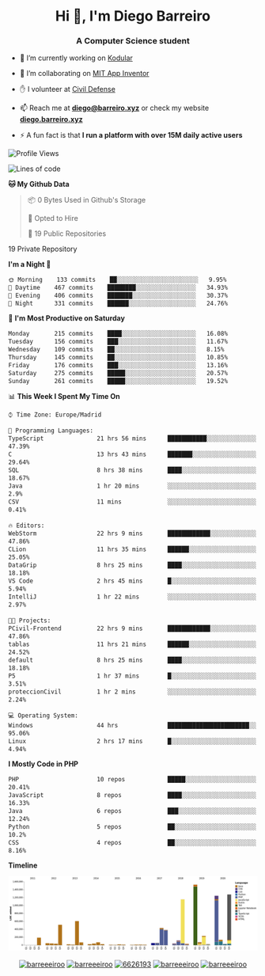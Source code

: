 <h1 align="center">Hi 👋, I'm Diego Barreiro</h1>
<h3 align="center">A Computer Science student</h3>

- 🔭 I’m currently working on [Kodular](https://www.kodular.io)

- 👯 I’m collaborating on [MIT App Inventor](https://github.com/mit-cml/appinventor-sources)

- ✋ I volunteer at [Civil Defense](https://proteccioncivil.sdc.gal)

- 📫 Reach me at **diego@barreiro.xyz** or check my website **[diego.barreiro.xyz](https://diego.barreiro.xyz)**

- ⚡ A fun fact is that **I run a platform with over 15M daily active users**

<!--START_SECTION:waka-->
![Profile Views](http://img.shields.io/badge/Profile%20Views-11-blue)

![Lines of code](https://img.shields.io/badge/From%20Hello%20World%20I%27ve%20Written-25.9%20million%20lines%20of%20code-blue)

**🐱 My Github Data** 

> 📦 0 Bytes Used in Github's Storage 
 > 
> 💼 Opted to Hire
 > 
> 📜 19 Public Repositories 
 > 
19 Private Repository 
 > 
**I'm a Night 🦉** 

```text
🌞 Morning    133 commits    ██░░░░░░░░░░░░░░░░░░░░░░░   9.95% 
🌆 Daytime    467 commits    ████████░░░░░░░░░░░░░░░░░   34.93% 
🌃 Evening    406 commits    ███████░░░░░░░░░░░░░░░░░░   30.37% 
🌙 Night      331 commits    ██████░░░░░░░░░░░░░░░░░░░   24.76%

```
📅 **I'm Most Productive on Saturday** 

```text
Monday       215 commits    ████░░░░░░░░░░░░░░░░░░░░░   16.08% 
Tuesday      156 commits    ███░░░░░░░░░░░░░░░░░░░░░░   11.67% 
Wednesday    109 commits    ██░░░░░░░░░░░░░░░░░░░░░░░   8.15% 
Thursday     145 commits    ██░░░░░░░░░░░░░░░░░░░░░░░   10.85% 
Friday       176 commits    ███░░░░░░░░░░░░░░░░░░░░░░   13.16% 
Saturday     275 commits    █████░░░░░░░░░░░░░░░░░░░░   20.57% 
Sunday       261 commits    █████░░░░░░░░░░░░░░░░░░░░   19.52%

```


📊 **This Week I Spent My Time On** 

```text
⌚︎ Time Zone: Europe/Madrid

💬 Programming Languages: 
TypeScript               21 hrs 56 mins      ███████████░░░░░░░░░░░░░░   47.39% 
C                        13 hrs 43 mins      ███████░░░░░░░░░░░░░░░░░░   29.64% 
SQL                      8 hrs 38 mins       ████░░░░░░░░░░░░░░░░░░░░░   18.67% 
Java                     1 hr 20 mins        ░░░░░░░░░░░░░░░░░░░░░░░░░   2.9% 
CSV                      11 mins             ░░░░░░░░░░░░░░░░░░░░░░░░░   0.41%

🔥 Editors: 
WebStorm                 22 hrs 9 mins       ████████████░░░░░░░░░░░░░   47.86% 
CLion                    11 hrs 35 mins      ██████░░░░░░░░░░░░░░░░░░░   25.05% 
DataGrip                 8 hrs 25 mins       ████░░░░░░░░░░░░░░░░░░░░░   18.18% 
VS Code                  2 hrs 45 mins       █░░░░░░░░░░░░░░░░░░░░░░░░   5.94% 
IntelliJ                 1 hr 22 mins        ░░░░░░░░░░░░░░░░░░░░░░░░░   2.97%

🐱‍💻 Projects: 
PCivil-Frontend          22 hrs 9 mins       ████████████░░░░░░░░░░░░░   47.86% 
tablas                   11 hrs 21 mins      ██████░░░░░░░░░░░░░░░░░░░   24.52% 
default                  8 hrs 25 mins       ████░░░░░░░░░░░░░░░░░░░░░   18.18% 
P5                       1 hr 37 mins        █░░░░░░░░░░░░░░░░░░░░░░░░   3.51% 
proteccionCivil          1 hr 2 mins         ░░░░░░░░░░░░░░░░░░░░░░░░░   2.24%

💻 Operating System: 
Windows                  44 hrs              ███████████████████████░░   95.06% 
Linux                    2 hrs 17 mins       █░░░░░░░░░░░░░░░░░░░░░░░░   4.94%

```

**I Mostly Code in PHP** 

```text
PHP                      10 repos            █████░░░░░░░░░░░░░░░░░░░░   20.41% 
JavaScript               8 repos             ████░░░░░░░░░░░░░░░░░░░░░   16.33% 
Java                     6 repos             ███░░░░░░░░░░░░░░░░░░░░░░   12.24% 
Python                   5 repos             ██░░░░░░░░░░░░░░░░░░░░░░░   10.2% 
CSS                      4 repos             ██░░░░░░░░░░░░░░░░░░░░░░░   8.16%

```


**Timeline**

![Chart not found](https://raw.githubusercontent.com/barreeeiroo/barreeeiroo/master/charts/bar_graph.png) 


<!--END_SECTION:waka-->

<p align="center">
<a href="https://twitter.com/barreeeiroo" target="blank"><img align="center" src="https://cdn.jsdelivr.net/npm/simple-icons@3.0.1/icons/twitter.svg" alt="barreeeiroo" height="20" width="20" /></a>
<a href="https://linkedin.com/in/barreeeiroo" target="blank"><img align="center" src="https://cdn.jsdelivr.net/npm/simple-icons@3.0.1/icons/linkedin.svg" alt="barreeeiroo" height="20" width="20" /></a>
<a href="https://stackoverflow.com/users/6626193" target="blank"><img align="center" src="https://cdn.jsdelivr.net/npm/simple-icons@3.0.1/icons/stackoverflow.svg" alt="6626193" height="20" width="20" /></a>
<a href="https://fb.com/barreeeiroo" target="blank"><img align="center" src="https://cdn.jsdelivr.net/npm/simple-icons@3.0.1/icons/facebook.svg" alt="barreeeiroo" height="20" width="20" /></a>
<a href="https://instagram.com/barreeeiroo" target="blank"><img align="center" src="https://cdn.jsdelivr.net/npm/simple-icons@3.0.1/icons/instagram.svg" alt="barreeeiroo" height="20" width="20" /></a>
</p>
